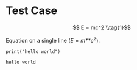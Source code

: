 Test Case
=========

$$ E = mc^2 \\tag{1}$$

Equation on a single line (*E* = *m**c*<sup>2</sup>).

    print("hello world")

    hello world
